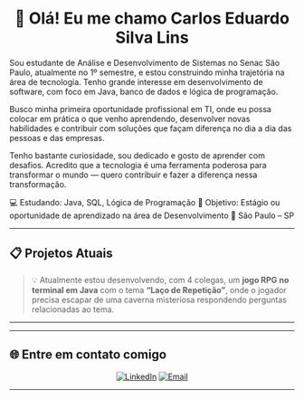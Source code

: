 <h1 align="center">👋 Olá! Eu me chamo Carlos Eduardo Silva Lins</strong></h1>

Sou estudante de Análise e Desenvolvimento de Sistemas no Senac São Paulo, atualmente no 1º semestre, e estou construindo minha trajetória na área de tecnologia. Tenho grande interesse em desenvolvimento de software, com foco em Java, banco de dados e lógica de programação.

Busco minha primeira oportunidade profissional em TI, onde eu possa colocar em prática o que venho aprendendo, desenvolver novas habilidades e contribuir com soluções que façam diferença no dia a dia das pessoas e das empresas.

Tenho bastante curiosidade, sou dedicado e gosto de aprender com desafios. Acredito que a tecnologia é uma ferramenta poderosa para transformar o mundo — quero contribuir e fazer a diferença nessa transformação.

💻 Estudando: Java, SQL, Lógica de Programação
🌱 Objetivo: Estágio ou oportunidade de aprendizado na área de Desenvolvimento
📍 São Paulo – SP
<div>
</div>

---

## 📋 Projetos Atuais
> 💡 Atualmente estou desenvolvendo, com 4 colegas, um **jogo RPG no terminal em Java** com o tema **“Laço de Repetição”**, onde o jogador precisa escapar de uma caverna misteriosa respondendo perguntas relacionadas ao tema.

---
---

## 🌐 Entre em contato comigo
<div align="center">

[![LinkedIn](https://img.shields.io/badge/LinkedIn-Carlos%20Lins-0A66C2?style=for-the-badge&logo=linkedin)](www.linkedin.com/in/carlos-eduardo-silva-lins-85534a25b)
[![Email](https://img.shields.io/badge/Email-carloseslins.contato%40gmail.com-red?style=for-the-badge&logo=gmail)](mailto:carloseslins.contato@gmail.com)


</div>

---
